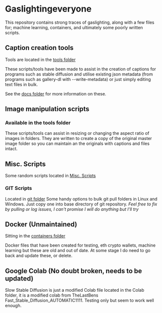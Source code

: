 # Gaslightingeveryone

This repository contains strong traces of gaslighting, along with a few files for; machine learning, containers, and ultimately some poorly written scripts.

## Caption creation tools

Tools are located in the [tools folder](https://github.com/mediocreatmybest/gaslightingeveryone/tree/main/tools)

These scripts/tools have been made to assist in the creation of captions for programs such as stable diffusion and utilise existing json metadata (from programs such as gallery-dl with --write-metadata) or just simply editing text files in bulk.

See the [docs folder](https://github.com/mediocreatmybest/gaslightingeveryone/tree/main/docs) for more information on these.

## Image manipulation scripts

### Available in the tools folder

These scripts/tools can assist in resizing or changing the aspect ratio of images in folders.
They are written to create a copy of the original master image folder so you can maintain an the originals with captions and files intact.

## Misc. Scripts

Some random scripts located in [Misc. Scripts](https://github.com/mediocreatmybest/gaslightingeveryone/tree/main/Scripts/)

### GIT Scripts

Located in [git folder](https://github.com/mediocreatmybest/gaslightingeveryone/tree/main/Scripts/git)
Some handy options to bulk git pull folders in Linux and Windows. Just copy one into base directory of git repository.
*Feel free to fix by pulling or log issues, I can't promise I will do anything but I'll try*

## Docker (Unmaintained)

Sitting in the [containers folder](https://github.com/mediocreatmybest/gaslightingeveryone/tree/main/Containers)

Docker files that have been created for testing, eth crypto wallets, machine learning but these are old and out of date.
At some stage I do need to go back and update these, or delete.

## Google Colab (No doubt broken, needs to be updated)

Slow Stable Diffusion is just a modified Colab file located in the Colab folder, it is a modified colab from TheLastBens Fast_Stable_Diffusion_AUTOMATIC1111.
Testing only but seem to work well enough.
